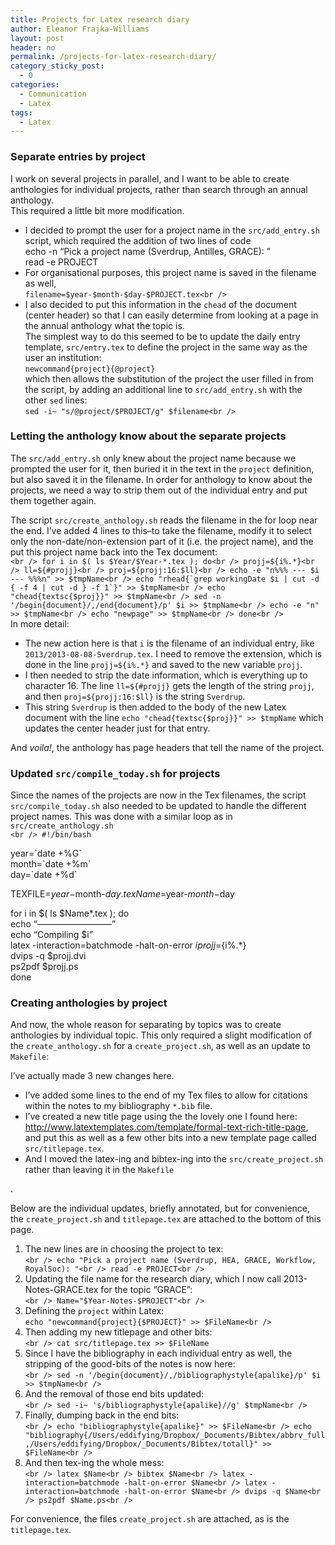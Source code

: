 ```yaml
---
title: Projects for Latex research diary
author: Eleanor Frajka-Williams
layout: post
header: no
permalink: /projects-for-latex-research-diary/
category_sticky_post:
  - 0
categories:
  - Communication
  - Latex
tags:
  - Latex
---
```

### Separate entries by project

I work on several projects in parallel, and I want to be able to create anthologies for individual projects, rather than search through an annual anthology.  
This required a little bit more modification.

  * I decided to prompt the user for a project name in the `src/add_entry.sh` script, which required the addition of two lines of code  
    echo -n &#8220;Pick a project name (Sverdrup, Antilles, GRACE): &#8221;  
    read -e PROJECT
  * For organisational purposes, this project name is saved in the filename as well,  
    `filename=$year-$month-$day-$PROJECT.tex<br />
`
  * I also decided to put this information in the `chead` of the document (center header) so that I can easily determine from looking at a page in the annual anthology what the topic is.  
    The simplest way to do this seemed to be to update the daily entry template, `src/entry.tex` to define the project in the same way as the user an institution:  
    `newcommand{project}{@project}`  
    which then allows the substitution of the project the user filled in from the script, by adding an additional line to `src/add_entry.sh` with the other `sed` lines:  
    `sed -i~ "s/@project/$PROJECT/g" $filename<br />
`

### Letting the anthology know about the separate projects

The `src/add_entry.sh` only knew about the project name because we prompted the user for it, then buried it in the text in the `project` definition, but also saved it in the filename. In order for anthology to know about the projects, we need a way to strip them out of the individual entry and put them together again.

The script `src/create_anthology.sh` reads the filename in the for loop near the end. I&#8217;ve added 4 lines to this&#8211;to take the filename, modify it to select only the non-date/non-extension part of it (i.e. the project name), and the put this project name back into the Tex document:  
``<br />
for i in $( ls $Year/$Year-*.tex ); do<br />
projj=${i%.*}<br />
ll=${#projj}<br />
proj=${projj:16:$ll}<br />
echo -e "n%%% --- $i --- %%%n" >> $tmpName<br />
echo "rhead{`grep workingDate $i | cut -d { -f 4 | cut -d } -f 1`}" >> $tmpName<br />
echo "chead{textsc{$proj}}" >> $tmpName<br />
sed -n '/begin{document}/,/end{document}/p' $i >> $tmpName<br />
echo -e "n" >> $tmpName<br />
echo "newpage" >> $tmpName<br />
done<br />
``  
In more detail:

  * The new action here is that `i` is the filename of an individual entry, like `2013/2013-08-08-Sverdrup.tex`. I need to remove the extension, which is done in the line `projj=${i%.*}` and saved to the new variable `projj`.
  * I then needed to strip the date information, which is everything up to character 16. The line `ll=${#projj}` gets the length of the string `projj`, and then `proj=${projj:16:$ll}` is the string `Sverdrup`.
  * This string `Sverdrup` is then added to the body of the new Latex document with the line `echo "chead{textsc{$proj}}" >> $tmpName` which updates the center header just for that entry.

And *voila!*, the anthology has page headers that tell the name of the project.

### Updated `src/compile_today.sh` for projects

Since the names of the projects are now in the Tex filenames, the script `src/compile_today.sh` also needed to be updated to handle the different project names. This was done with a similar loop as in `src/create_anthology.sh`  
`<br />
#!/bin/bash`

year=\`date +%G\`  
month=\`date +%m\`  
day=\`date +%d\`

TEXFILE=$year-$month-$day.tex  
Name=$year-$month-$day

for i in $( ls $Name*.tex ); do  
echo &#8220;&#8212;&#8212;&#8212;&#8212;&#8212;&#8212;&#8212;&#8212;&#8211;&#8221;  
echo &#8220;Compiling $i&#8221;  
latex -interaction=batchmode -halt-on-error $i  
projj=${i%.*}  
dvips -q $projj.dvi  
ps2pdf $projj.ps  
done

### Creating anthologies by project

And now, the whole reason for separating by topics was to create anthologies by individual topic. This only required a slight modification of the `create_anthology.sh` for a `create_project.sh`, as well as an update to `Makefile`:

I&#8217;ve actually made 3 new changes here.

  * I&#8217;ve added some lines to the end of my Tex files to allow for citations within the notes to my bibliography `*.bib` file.
  * I&#8217;ve created a new title page using the the lovely one I found here: <http://www.latextemplates.com/template/formal-text-rich-title-page>, and put this as well as a few other bits into a new template page called `src/titlepage.tex`.
  * And I moved the latex-ing and bibtex-ing into the `src/create_project.sh` rather than leaving it in the `Makefile`

.

Below are the individual updates, briefly annotated, but for convenience, the `create_project.sh` and `titlepage.tex` are attached to the bottom of this page.

  1. The new lines are in choosing the project to tex:  
    `<br />
echo "Pick a project name (Sverdrup, HEA, GRACE, Workflow, RoyalSoc): "<br />
read -e PROJECT<br />
`
  2. Updating the file name for the research diary, which I now call 2013-Notes-GRACE.tex for the topic &#8220;GRACE&#8221;:  
    `<br />
Name="$Year-Notes-$PROJECT"<br />
`
  3. Defining the `project` within Latex:  
    `echo "newcommand{project}{$PROJECT}" >> $FileName<br />
`
  4. Then adding my new titlepage and other bits:  
    `<br />
cat src/titlepage.tex >> $FileName`
  5. Since I have the bibliography in each individual entry as well, the stripping of the good-bits of the notes is now here:  
    `<br />
sed -n '/begin{document}/,/bibliographystyle{apalike}/p' $i >> $tmpName<br />
`
  6. And the removal of those end bits updated:  
    `<br />
sed -i~ 's/bibliographystyle{apalike}//g' $tmpName<br />
`
  7. Finally, dumping back in the end bits:  
    `<br />
echo "bibliographystyle{apalike}" >> $FileName<br />
echo "bibliography{/Users/eddifying/Dropbox/_Documents/Bibtex/abbrv_full,/Users/eddifying/Dropbox/_Documents/Bibtex/totall}" >> $FileName<br />
`
  8. And then tex-ing the whole mess:  
    `<br />
latex $Name<br />
bibtex $Name<br />
latex -interaction=batchmode -halt-on-error $Name<br />
latex -interaction=batchmode -halt-on-error $Name<br />
dvips -q $Name<br />
ps2pdf $Name.ps<br />
`

For convenience, the files `create_project.sh` are attached, as is the `titlepage.tex`.